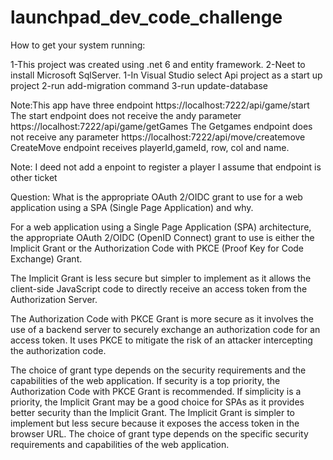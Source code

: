 # launchpad_dev_code_challenge

How to get your system running:

1-This project was created using .net 6 and entity framework.
2-Neet to install Microsoft SqlServer. 
1-In Visual Studio select Api project as a start up project
2-run add-migration command
3-run update-database

Note:This app have three endpoint
    https://localhost:7222/api/game/start
    The start endpoint does not receive the andy parameter
    https://localhost:7222/api/game/getGames
     The Getgames endpoint does not receive any parameter
    https://localhost:7222/api/move/createmove
    CreateMove endpoint receives playerId,gameId, row, col and name.



Note: I deed not add a enpoint to register a player I assume that endpoint is other ticket

Question: What is the appropriate OAuth 2/OIDC grant to use for a web application using a SPA (Single Page Application) and why.

For a web application using a Single Page Application (SPA) architecture, the appropriate OAuth 2/OIDC (OpenID Connect) grant to use is either the Implicit Grant or the Authorization Code with PKCE (Proof Key for Code Exchange) Grant.

The Implicit Grant is less secure but simpler to implement as it allows the client-side JavaScript code to directly receive an access token from the Authorization Server.

The Authorization Code with PKCE Grant is more secure as it involves the use of a backend server to securely exchange an authorization code for an access token. It uses PKCE to mitigate the risk of an attacker intercepting the authorization code.

The choice of grant type depends on the security requirements and the capabilities of the web application. If security is a top priority, the Authorization Code with PKCE Grant is recommended. If simplicity is a priority, the Implicit Grant may be a good choice for SPAs as it provides better security than the Implicit Grant. The Implicit Grant is simpler to implement but less secure because it exposes the access token in the browser URL. The choice of grant type depends on the specific security requirements and capabilities of the web application.
